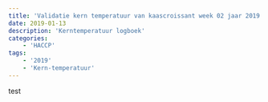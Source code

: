 ```yaml
---
title: 'Validatie kern temperatuur van kaascroissant week 02 jaar 2019'
date: 2019-01-13
description: 'Kerntemperatuur logboek'
categories:
    - 'HACCP'
tags:
    - '2019'
    - 'Kern-temperatuur'
---
```

test
